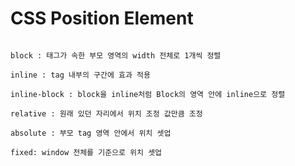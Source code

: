 # CSS Position Element

<pre>
<code>
block : 태그가 속한 부모 영역의 width 전체로 1개씩 정렬

inline : tag 내부의 구간에 효과 적용

inline-block : block을 inline처럼 Block의 영역 안에 inline으로 정렬

relative : 원래 있던 자리에서 위치 조정 값만큼 조정

absolute : 부모 tag 영역 안에서 위치 셋업

fixed: window 전체를 기준으로 위치 셋업
</code>
</pre>
